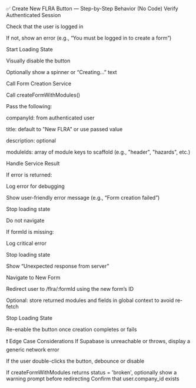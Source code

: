 ✅ Create New FLRA Button — Step-by-Step Behavior (No Code)
Verify Authenticated Session

Check that the user is logged in


If not, show an error (e.g., “You must be logged in to create a form”)

Start Loading State

Visually disable the button

Optionally show a spinner or “Creating...” text

Call Form Creation Service

Call createFormWithModules()

Pass the following:

companyId: from authenticated user

title: default to "New FLRA" or use passed value

description: optional

moduleIds: array of module keys to scaffold (e.g., "header", "hazards", etc.)

Handle Service Result

If error is returned:

Log error for debugging

Show user-friendly error message (e.g., “Form creation failed”)

Stop loading state

Do not navigate

If formId is missing:

Log critical error

Stop loading state

Show “Unexpected response from server”

Navigate to New Form

Redirect user to /flra/:formId using the new form’s ID

Optional: store returned modules and fields in global context to avoid re-fetch

Stop Loading State

Re-enable the button once creation completes or fails

❗ Edge Case Considerations
If Supabase is unreachable or throws, display a generic network error

If the user double-clicks the button, debounce or disable

If createFormWithModules returns status = 'broken', optionally show a warning prompt before redirecting
Confirm that user.company_id exists